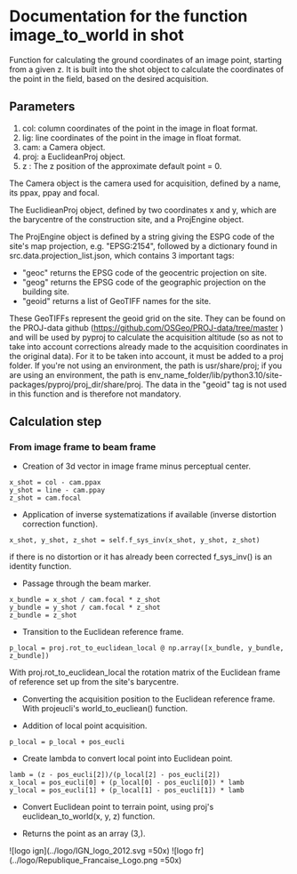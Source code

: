 # Documentation for the function image_to_world in shot

Function for calculating the ground coordinates of an image point, starting from a given z.
It is built into the shot object to calculate the coordinates of the point in the field, based on the desired acquisition.

## Parameters

1. col: column coordinates of the point in the image in float format.
2. lig: line coordinates of the point in the image in float format.
3. cam: a Camera object.
4. proj: a EuclideanProj object.
5. z : The z position of the approximate default point = 0.

The Camera object is the camera used for acquisition, defined by a name, its ppax, ppay and focal.

The EuclidieanProj object, defined by two coordinates x and y, which are the barycentre of the construction site, and a ProjEngine object.

The ProjEngine object is defined by a string giving the ESPG code of the site's map projection, e.g. "EPSG:2154", followed by a dictionary found in src.data.projection_list.json, which contains 3 important tags:
 * "geoc" returns the EPSG code of the geocentric projection on site.
 * "geog" returns the EPSG code of the geographic projection on the building site.
 * "geoid" returns a list of GeoTIFF names for the site.

 These GeoTIFFs represent the geoid grid on the site. They can be found on the PROJ-data github (https://github.com/OSGeo/PROJ-data/tree/master ) and will be used by pyproj to calculate the acquisition altitude (so as not to take into account corrections already made to the acquisition coordinates in the original data). For it to be taken into account, it must be added to a proj folder. If you're not using an environment, the path is usr/share/proj; if you are using an environment, the path is env_name_folder/lib/python3.10/site-packages/pyproj/proj_dir/share/proj.
The data in the "geoid" tag is not used in this function and is therefore not mandatory.

## Calculation step

### From image frame to beam frame

* Creation of 3d vector in image frame minus perceptual center.
```
x_shot = col - cam.ppax
y_shot = line - cam.ppay
z_shot = cam.focal
```

* Application of inverse systematizations if available (inverse distortion correction function).
```
x_shot, y_shot, z_shot = self.f_sys_inv(x_shot, y_shot, z_shot)
```
if there is no distortion or it has already been corrected f_sys_inv() is an identity function.

* Passage through the beam marker.
```
x_bundle = x_shot / cam.focal * z_shot
y_bundle = y_shot / cam.focal * z_shot
z_bundle = z_shot
```

* Transition to the Euclidean reference frame.
```
p_local = proj.rot_to_euclidean_local @ np.array([x_bundle, y_bundle, z_bundle])
```
With proj.rot_to_euclidean_local the rotation matrix of the Euclidean frame of reference set up from the site's barycentre.

* Converting the acquisition position to the Euclidean reference frame. With projeucli's world_to_eucliean() function.

* Addition of local point acquisition.
```
p_local = p_local + pos_eucli
```

* Create lambda to convert local point into Euclidean point.
```
lamb = (z - pos_eucli[2])/(p_local[2] - pos_eucli[2])
x_local = pos_eucli[0] + (p_local[0] - pos_eucli[0]) * lamb
y_local = pos_eucli[1] + (p_local[1] - pos_eucli[1]) * lamb
```

* Convert Euclidean point to terrain point, using proj's euclidean_to_world(x, y, z) function.

* Returns the point as an array (3,).

![logo ign](../logo/IGN_logo_2012.svg =50x) ![logo fr](../logo/Republique_Francaise_Logo.png =50x)
